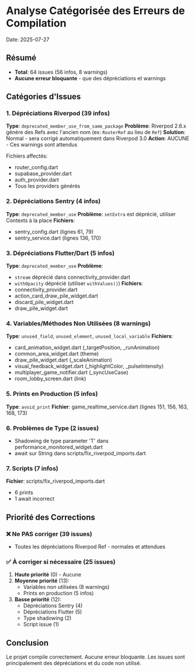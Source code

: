 # Analyse Catégorisée des Erreurs de Compilation
Date: 2025-07-27

## Résumé
- **Total**: 64 issues (56 infos, 8 warnings)
- **Aucune erreur bloquante** - que des dépréciations et warnings

## Catégories d'Issues

### 1. Dépréciations Riverpod (39 infos)
**Type**: `deprecated_member_use_from_same_package`
**Problème**: Riverpod 2.6.x génère des Refs avec l'ancien nom (ex: `RouterRef` au lieu de `Ref`)
**Solution**: Normal - sera corrigé automatiquement dans Riverpod 3.0
**Action**: AUCUNE - Ces warnings sont attendus

Fichiers affectés:
- router_config.dart
- supabase_provider.dart
- auth_provider.dart
- Tous les providers générés

### 2. Dépréciations Sentry (4 infos)
**Type**: `deprecated_member_use`
**Problème**: `setExtra` est déprécié, utiliser Contexts à la place
**Fichiers**:
- sentry_config.dart (lignes 61, 79)
- sentry_service.dart (lignes 136, 170)

### 3. Dépréciations Flutter/Dart (5 infos)
**Type**: `deprecated_member_use`
**Problème**: 
- `stream` déprécié dans connectivity_provider.dart
- `withOpacity` déprécié (utiliser `withValues()`)
**Fichiers**:
- connectivity_provider.dart
- action_card_draw_pile_widget.dart
- discard_pile_widget.dart
- draw_pile_widget.dart

### 4. Variables/Méthodes Non Utilisées (8 warnings)
**Type**: `unused_field`, `unused_element`, `unused_local_variable`
**Fichiers**:
- card_animation_widget.dart (_targetPosition, _runAnimation)
- common_area_widget.dart (theme)
- draw_pile_widget.dart (_scaleAnimation)
- visual_feedback_widget.dart (_highlightColor, _pulseIntensity)
- multiplayer_game_notifier.dart (_syncUseCase)
- room_lobby_screen.dart (link)

### 5. Prints en Production (5 infos)
**Type**: `avoid_print`
**Fichier**: game_realtime_service.dart (lignes 151, 156, 163, 168, 173)

### 6. Problèmes de Type (2 issues)
- Shadowing de type parameter 'T' dans performance_monitored_widget.dart
- await sur String dans scripts/fix_riverpod_imports.dart

### 7. Scripts (7 infos)
**Fichier**: scripts/fix_riverpod_imports.dart
- 6 prints
- 1 await incorrect

## Priorité des Corrections

### ❌ Ne PAS corriger (39 issues)
- Toutes les dépréciations Riverpod Ref - normales et attendues

### ✅ À corriger si nécessaire (25 issues)
1. **Haute priorité** (0) - Aucune
2. **Moyenne priorité** (13):
   - Variables non utilisées (8 warnings)
   - Prints en production (5 infos)
3. **Basse priorité** (12):
   - Dépréciations Sentry (4)
   - Dépréciations Flutter (5)
   - Type shadowing (2)
   - Script issue (1)

## Conclusion
Le projet compile correctement. Aucune erreur bloquante. Les issues sont principalement des dépréciations et du code non utilisé.